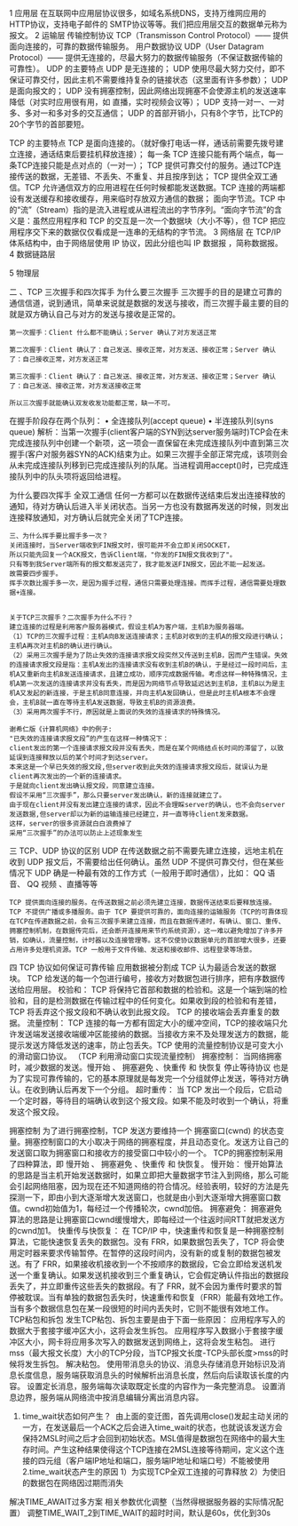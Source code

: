 1 应用层
	在互联网中应用层协议很多，如域名系统DNS，支持万维网应用的 HTTP协议，支持电子邮件的 SMTP协议等等。我们把应用层交互的数据单元称为报文。
2 运输层
	传输控制协议 TCP（Transmisson Control Protocol）—— 提供面向连接的，可靠的数据传输服务。
	用户数据协议 UDP（User Datagram Protocol）—— 提供无连接的，尽最大努力的数据传输服务（不保证数据传输的可靠性）。
UDP 的主要特点
	UDP 是无连接的；
	UDP 使用尽最大努力交付，即不保证可靠交付，因此主机不需要维持复杂的链接状态（这里面有许多参数）；
	UDP 是面向报文的；
	UDP 没有拥塞控制，因此网络出现拥塞不会使源主机的发送速率降低（对实时应用很有用，如 直播，实时视频会议等）；
	UDP 支持一对一、一对多、多对一和多对多的交互通信；
	UDP 的首部开销小，只有8个字节，比TCP的20个字节的首部要短。
	
					
	
TCP 的主要特点
	TCP 是面向连接的。（就好像打电话一样，通话前需要先拨号建立连接，通话结束后要挂机释放连接）；
	每一条 TCP 连接只能有两个端点，每一条TCP连接只能是点对点的（一对一）；
	TCP 提供可靠交付的服务。通过TCP连接传送的数据，无差错、不丢失、不重复、并且按序到达；
	TCP 提供全双工通信。TCP 允许通信双方的应用进程在任何时候都能发送数据。TCP 连接的两端都设有发送缓存和接收缓存，用来临时存放双方通信的数据；
	面向字节流。TCP 中的“流”（Stream）指的是流入进程或从进程流出的字节序列。“面向字节流”的含义是：虽然应用程序和 TCP 的交互是一次一个数据块（大小不等），但 TCP 把应用程序交下来的数据仅仅看成是一连串的无结构的字节流。
3 网络层
	在 TCP/IP 体系结构中，由于网络层使用 IP 协议，因此分组也叫 IP 数据报 ，简称数据报。
4 数据链路层

5 物理层

					
					
					
							

二 、TCP 三次握手和四次挥手
	为什么要三次握手
	三次握手的目的是建立可靠的通信信道，说到通讯，简单来说就是数据的发送与接收，而三次握手最主要的目的就是双方确认自己与对方的发送与接收是正常的。
	
	第一次握手：Client 什么都不能确认；Server 确认了对方发送正常
	
	第二次握手：Client 确认了：自己发送、接收正常，对方发送、接收正常；Server 确认了：自己接收正常，对方发送正常
	
	第三次握手：Client 确认了：自己发送、接收正常，对方发送、接收正常；Server 确认了：自己发送、接收正常，对方发送接收正常
	
	所以三次握手就能确认双发收发功能都正常，缺一不可。
	
在握手阶段存在两个队列：
	• 全连接队列(accept queue)
	• 半连接队列(syns queue)
解析：当第一次握手(client客户端的SYN到达server服务端时)TCP会在未完成连接队列中创建一个新项，这一项会一直保留在未完成连接队列中直到第三次握手(客户对服务器SYN的ACK)结束为止。如果三次握手全部正常完成，该项则会从未完成连接队列移到已完成连接队列的队尾。当进程调用accept()时，已完成连接队列中的队头项将返回给进程。
	
为什么要四次挥手
	全双工通信
	任何一方都可以在数据传送结束后发出连接释放的通知，待对方确认后进入半关闭状态。当另一方也没有数据再发送的时候，则发出连接释放通知，对方确认后就完全关闭了TCP连接。
	
	三、为什么挥手要比握手多一次？
	关闭连接时，当Server端收到FIN报文时，很可能并不会立即关闭SOCKET，
	所以只能先回复一个ACK报文，告诉Client端，"你发的FIN报文我收到了"。
	只有等到我Server端所有的报文都发送完了，我才能发送FIN报文，因此不能一起发送。
	故需要四步握手。
	挥手次数比握手多一次，是因为握手过程，通信只需要处理连接。而挥手过程，通信需要处理数据+连接。
	
	
	关于TCP三次握手？二次握手为什么不行？
	建立连接的过程是利用客户服务器模式，假设主机A为客户端，主机B为服务器端。
	（1）TCP的三次握手过程：主机A向B发送连接请求；主机B对收到的主机A的报文段进行确认；主机A再次对主机B的确认进行确认。
	（2）采用三次握手是为了防止失效的连接请求报文段突然又传送到主机B，因而产生错误。失效的连接请求报文段是指：主机A发出的连接请求没有收到主机B的确认，于是经过一段时间后，主机A又重新向主机B发送连接请求，且建立成功，顺序完成数据传输。考虑这样一种特殊情况，主机A第一次发送的连接请求并没有丢失，而是因为网络节点导致延迟达到主机B，主机B以为是主机A又发起的新连接，于是主机B同意连接，并向主机A发回确认，但是此时主机A根本不会理会，主机B就一直在等待主机A发送数据，导致主机B的资源浪费。
	（3）采用两次握手不行，原因就是上面说的失效的连接请求的特殊情况。
	
	谢希仁版《计算机网络》中的例子:
	"已失效的连接请求报文段”的产生在这样一种情况下：
	client发出的第一个连接请求报文段并没有丢失，而是在某个网络结点长时间的滞留了，以致延误到连接释放以后的某个时间才到达server。
	本来这是一个早已失效的报文段,但server收到此失效的连接请求报文段后，就误认为是client再次发出的一个新的连接请求。
	于是就向client发出确认报文段，同意建立连接。
	假设不采用“三次握手”，那么只要server发出确认，新的连接就建立了。
	由于现在client并没有发出建立连接的请求，因此不会理睬server的确认，也不会向server发送数据,但server却以为新的运输连接已经建立，并一直等待client发来数据。
	这样，server的很多资源就白白浪费掉了
	采用“三次握手”的办法可以防止上述现象发生

	

三 TCP、UDP 协议的区别
	UDP 在传送数据之前不需要先建立连接，远地主机在收到 UDP 报文后，不需要给出任何确认。虽然 UDP 不提供可靠交付，但在某些情况下 UDP 确是一种最有效的工作方式（一般用于即时通信），比如： QQ 语音、 QQ 视频 、直播等等

	TCP 提供面向连接的服务。在传送数据之前必须先建立连接，数据传送结束后要释放连接。 TCP 不提供广播或多播服务。由于 TCP 要提供可靠的，面向连接的运输服务（TCP的可靠体现在TCP在传递数据之前，会有三次握手来建立连接，而且在数据传递时，有确认、窗口、重传、拥塞控制机制，在数据传完后，还会断开连接用来节约系统资源），这一难以避免增加了许多开销，如确认，流量控制，计时器以及连接管理等。这不仅使协议数据单元的首部增大很多，还要占用许多处理机资源。TCP 一般用于文件传输、发送和接收邮件、远程登录等场景。

四 TCP 协议如何保证可靠传输
	应用数据被分割成 TCP 认为最适合发送的数据块。
	TCP 给发送的每一个包进行编号，接收方对数据包进行排序，把有序数据传送给应用层。
	校验和： TCP 将保持它首部和数据的检验和。这是一个端到端的检验和，目的是检测数据在传输过程中的任何变化。如果收到段的检验和有差错，TCP 将丢弃这个报文段和不确认收到此报文段。
TCP 的接收端会丢弃重复的数据。
	流量控制： TCP 连接的每一方都有固定大小的缓冲空间，TCP的接收端只允许发送端发送接收端缓冲区能接纳的数据。当接收方来不及处理发送方的数据，能提示发送方降低发送的速率，防止包丢失。TCP 使用的流量控制协议是可变大小的滑动窗口协议。 （TCP 利用滑动窗口实现流量控制）
	拥塞控制： 当网络拥塞时，减少数据的发送。慢开始 、 拥塞避免 、快重传 和 快恢复
	停止等待协议 也是为了实现可靠传输的，它的基本原理就是每发完一个分组就停止发送，等待对方确认。在收到确认后再发下一个分组。
	超时重传： 当 TCP 发出一个段后，它启动一个定时器，等待目的端确认收到这个报文段。如果不能及时收到一个确认，将重发这个报文段。

拥塞控制
	为了进行拥塞控制，TCP 发送方要维持一个 拥塞窗口(cwnd) 的状态变量。拥塞控制窗口的大小取决于网络的拥塞程度，并且动态变化。发送方让自己的发送窗口取为拥塞窗口和接收方的接受窗口中较小的一个。
	TCP的拥塞控制采用了四种算法，即 慢开始 、 拥塞避免 、快重传 和 快恢复。
	慢开始：
		 慢开始算法的思路是当主机开始发送数据时，如果立即把大量数据字节注入到网络，那么可能会引起网络阻塞，因为现在还不知道网络的符合情况。经验表明，较好的方法是先探测一下，即由小到大逐渐增大发送窗口，也就是由小到大逐渐增大拥塞窗口数值。cwnd初始值为1，每经过一个传播轮次，cwnd加倍。
	拥塞避免：
		 拥塞避免算法的思路是让拥塞窗口cwnd缓慢增大，即每经过一个往返时间RTT就把发送方的cwnd加1。
	快重传与快恢复：
		在 TCP/IP 中，快速重传和恢复是一种拥塞控制算法，它能快速恢复丢失的数据包。没有 FRR，如果数据包丢失了，TCP 将会使用定时器来要求传输暂停。在暂停的这段时间内，没有新的或复制的数据包被发送。有了 FRR，如果接收机接收到一个不按顺序的数据段，它会立即给发送机发送一个重复确认。如果发送机接收到三个重复确认，它会假定确认件指出的数据段丢失了，并立即重传这些丢失的数据段。有了 FRR，就不会因为重传时要求的暂停被耽误。当有单独的数据包丢失时，快速重传和恢复（FRR）能最有效地工作。当有多个数据信息包在某一段很短的时间内丢失时，它则不能很有效地工作。
TCP粘包和拆包
	发生TCP粘包、拆包主要是由于下面一些原因：
		应用程序写入的数据大于套接字缓冲区大小，这将会发生拆包。
		应用程序写入数据小于套接字缓冲区大小，网卡将应用多次写入的数据发送到网络上，这将会发生粘包。
		进行mss（最大报文长度）大小的TCP分段，当TCP报文长度-TCP头部长度>mss的时候将发生拆包。
	解决粘包。
		使用带消息头的协议、消息头存储消息开始标识及消息长度信息，服务端获取消息头的时候解析出消息长度，然后向后读取该长度的内容。
		设置定长消息，服务端每次读取既定长度的内容作为一条完整消息。
		设置消息边界，服务端从网络流中按消息编辑分离出消息内容。
		
1. time_wait状态如何产生？ 
	由上面的变迁图，首先调用close()发起主动关闭的一方，在发送最后一个ACK之后会进入time_wait的状态，也就说该发送方会保持2MSL时间之后才会回到初始状态。MSL值得是数据包在网络中的最大生存时间。产生这种结果使得这个TCP连接在2MSL连接等待期间，定义这个连接的四元组（客户端IP地址和端口，服务端IP地址和端口号）不能被使用
	2.time_wait状态产生的原因
	1）为实现TCP全双工连接的可靠释放
	2）为使旧的数据包在网络因过期而消失


解决TIME_AWAIT过多方案
	相关参数优化调整（当然得根据服务器的实际情况配置）
	调整TIME_WAIT_2到TIME_WAIT的超时时间，默认是60s，优化到30s
